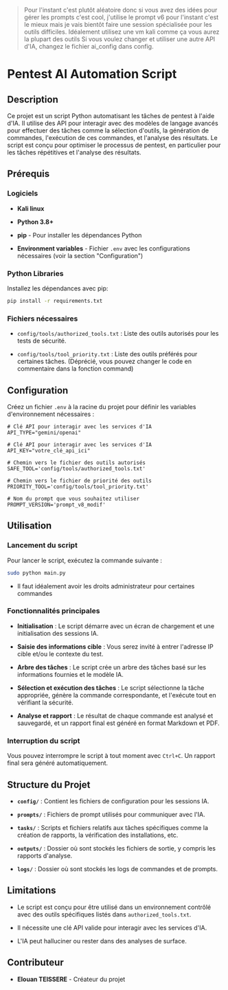 > Pour l'instant c'est plutôt aléatoire donc si vous avez des idées pour gérer les prompts c'est cool, j'utilise le prompt v6 pour l'instant c'est le mieux mais je vais bientôt faire une session spécialisée pour les outils difficiles.
> Idéalement utilisez une vm kali comme ça vous aurez la plupart des outils
> Si vous voulez changer et utiliser une autre API d'IA, changez le fichier ai_config dans config.


# Pentest AI Automation Script 

## Description 

Ce projet est un script Python automatisant les tâches de pentest à l'aide d'IA. Il utilise des API pour interagir avec des modèles de langage avancés pour effectuer des tâches comme la sélection d'outils, la génération de commandes, l'exécution de ces commandes, et l'analyse des résultats. Le script est conçu pour optimiser le processus de pentest, en particulier pour les tâches répétitives et l'analyse des résultats.

## Prérequis 

### Logiciels 

- **Kali linux**
  
- **Python 3.8+**
 
- **pip**  - Pour installer les dépendances Python
 
- **Environment variables**  - Fichier `.env` avec les configurations nécessaires (voir la section "Configuration")

### Python Libraries 

Installez les dépendances avec pip:


```bash
pip install -r requirements.txt
```

### Fichiers nécessaires 
 
- `config/tools/authorized_tools.txt` : Liste des outils autorisés pour les tests de sécurité.
 
- `config/tools/tool_priority.txt` : Liste des outils préférés pour certaines tâches. (Déprécié, vous pouvez changer le code en commentaire dans la fonction command)

## Configuration 
Créez un fichier `.env` à la racine du projet pour définir les variables d'environnement nécessaires :

```dotenv
# Clé API pour interagir avec les services d'IA
API_TYPE="gemini/openai"

# Clé API pour interagir avec les services d'IA
API_KEY="votre_clé_api_ici"

# Chemin vers le fichier des outils autorisés
SAFE_TOOL='config/tools/authorized_tools.txt'

# Chemin vers le fichier de priorité des outils
PRIORITY_TOOL='config/tools/tool_priority.txt'

# Nom du prompt que vous souhaitez utiliser
PROMPT_VERSION='prompt_v8_modif'
```

## Utilisation 

### Lancement du script 

Pour lancer le script, exécutez la commande suivante :


```bash
sudo python main.py
```
- Il faut idéalement avoir les droits administrateur pour certaines commandes
### Fonctionnalités principales 
 
- **Initialisation**  : Le script démarre avec un écran de chargement et une initialisation des sessions IA.
 
- **Saisie des informations cible**  : Vous serez invité à entrer l'adresse IP cible et/ou le contexte du test.
 
- **Arbre des tâches**  : Le script crée un arbre des tâches basé sur les informations fournies et le modèle IA.
 
- **Sélection et exécution des tâches**  : Le script sélectionne la tâche appropriée, génère la commande correspondante, et l'exécute tout en vérifiant la sécurité.
 
- **Analyse et rapport**  : Le résultat de chaque commande est analysé et sauvegardé, et un rapport final est généré en format Markdown et PDF.

### Interruption du script 
Vous pouvez interrompre le script à tout moment avec `Ctrl+C`. Un rapport final sera généré automatiquement.
## Structure du Projet 
 
- **`config/`**  : Contient les fichiers de configuration pour les sessions IA.
 
- **`prompts/`**  : Fichiers de prompt utilisés pour communiquer avec l'IA.
 
- **`tasks/`**  : Scripts et fichiers relatifs aux tâches spécifiques comme la création de rapports, la vérification des installations, etc.
 
- **`outputs/`**  : Dossier où sont stockés les fichiers de sortie, y compris les rapports d'analyse.

- **`logs/`**  : Dossier où sont stockés les logs de commandes et de prompts.


## Limitations 
 
- Le script est conçu pour être utilisé dans un environnement contrôlé avec des outils spécifiques listés dans `authorized_tools.txt`.

- Il nécessite une clé API valide pour interagir avec les services d'IA.

- L'IA peut halluciner ou rester dans des analyses de surface.

## Contributeur 
 
- **Elouan TEISSERE**  - Créateur du projet
